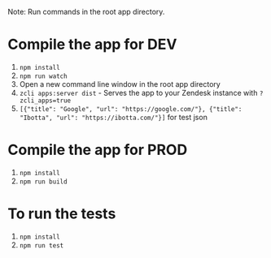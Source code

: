 Note: Run commands in the root app directory.

Compile the app for DEV
===============
1) `npm install`
2) `npm run watch`
3) Open a new command line window in the root app directory
4) `zcli apps:server dist` - Serves the app to your Zendesk instance with `?zcli_apps=true`
5) `[{"title": "Google", "url": "https://google.com/"}, {"title": "Ibotta", "url": "https://ibotta.com/"}]` for test json

Compile the app for PROD
===============
1) `npm install`
2) `npm run build`

To run the tests
===============
1) `npm install`
2) `npm run test`
